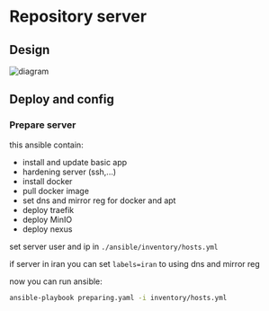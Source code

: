 # Repository server
## Design
![diagram]()
## Deploy and config
### Prepare server
this ansible contain:
 - install and update basic app
 - hardening server (ssh,...)
 - install docker
 - pull docker image
 - set dns and mirror reg for docker and apt
 - deploy traefik
 - deploy MinIO
 - deploy nexus

set server user and ip in `./ansible/inventory/hosts.yml`

if server in iran you can set `labels=iran` to using dns and mirror reg

now you can run ansible:
```bash
ansible-playbook preparing.yaml -i inventory/hosts.yml
```